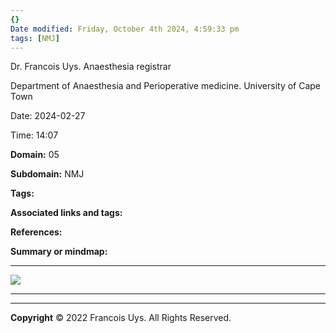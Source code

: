 ```yaml
---
{}
Date modified: Friday, October 4th 2024, 4:59:33 pm
tags: [NMJ]
---
```


Dr. Francois Uys. Anaesthesia registrar

Department of Anaesthesia and Perioperative medicine. University of Cape Town

Date: 2024-02-27

Time: 14:07

**Domain:** 05

**Subdomain:** NMJ

**Tags:**

**Associated links and tags:**

**References:**

**Summary or mindmap:**

---------------------------------------------------------------------------------------------

![](Pasted%20image%2020240227140724.png)

---


---

**Copyright**
© 2022 Francois Uys. All Rights Reserved.
